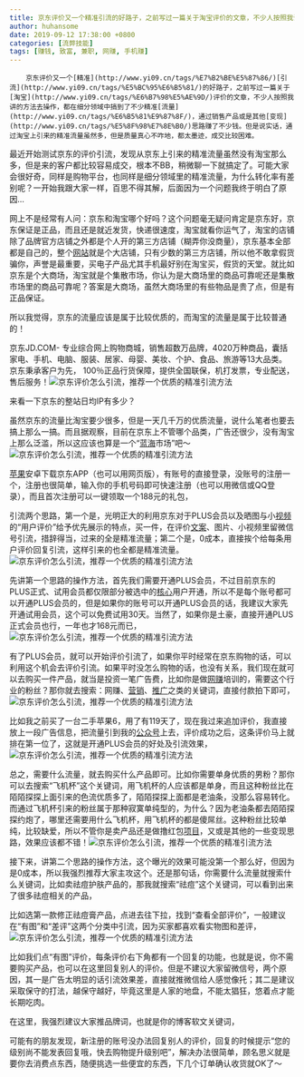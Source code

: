 ```yaml
---
title: 京东评价又一个精准引流的好路子，之前写过一篇关于淘宝评价的文章，不少人按照我讲的方法去操作，都在细分领域中搞到了不少精准流量，通过销售产品或是其他变现思路赚了不少钱。但是说实话，通过淘宝上引来的精准流量虽然多，但是质量真心不咋地，都太墨迹，成交比较困难。
author: huhansome
date: 2019-09-12 17:38:00 +0800
categories: [流弊技能]
tags: [赚钱, 致富, 兼职, 网赚, 手机赚]
---
```



        京东评价又一个[精准](http://www.yi09.cn/tags/%E7%B2%BE%E5%87%86/)[引流](http://www.yi09.cn/tags/%E5%BC%95%E6%B5%81/)的好路子，之前写过一篇关于[淘宝](http://www.yi09.cn/tags/%E6%B7%98%E5%AE%9D/)评价的文章，不少人按照我讲的方法去操作，都在细分领域中搞到了不少精准[流量](http://www.yi09.cn/tags/%E6%B5%81%E9%87%8F/)，通过销售产品或是其他[变现](http://www.yi09.cn/tags/%E5%8F%98%E7%8E%B0/)思路赚了不少钱。但是说实话，通过淘宝上引来的精准流量虽然多，但是质量真心不咋地，都太墨迹，成交比较困难。

最近开始测试京东的评价引流，发现从京东上引来的精准流量虽然没有淘宝那么多，但是来的客户都比较容易成交，根本不BB，稍微聊一下就搞定了。可能大家会很好奇，同样是购物平台，也同样是细分领域里的精准流量，为什么转化率有差别呢？一开始我跟大家一样，百思不得其解，后面因为一个问题我终于明白了原因…

网上不是经常有人问：京东和淘宝哪个好吗？这个问题毫无疑问肯定是京东好，京东保证是正品，而且还是就近发货，快递很速度，淘宝就看你运气了，淘宝的店铺除了品牌官方店铺之外都是个人开的第三方店铺（糊弄你没商量），京东基本全部都是自己的，整个[网站](http://www.yi09.cn/tags/%E7%BD%91%E7%AB%99/)就是个大店铺，只有少数的第三方店铺，所以他不敢拿假货骗你，声誉是最重要，买电子产品尤其手机最好别在淘宝买，假货的天堂。就比如京东是个大商场，淘宝就是个集散市场，你认为是大商场里的商品可靠呢还是集散市场里的商品可靠呢？答案是大商场，虽然大商场里的有些物品是贵了点，但是有正品保证。

所以我觉得，京东的流量应该是属于比较优质的，而淘宝的流量是属于比较普通的！

京东JD.COM-
专业综合网上购物商城，销售超数万品牌，4020万种商品，囊括家电、手机、电脑、服装、居家、母婴、美妆、个护、食品、旅游等13大品类。京东秉承客户为先，
100％正品行货保障，提供全国联保，机打发票，专业配送，售后服务！![京东评价怎么引流，推荐一个优质的精准引流方法](http://www.yi09.cn/zb_users/upload/2021/10/20211014230014163422361470761.jpeg)

来看一下京东的整站日均IP有多少？

虽然京东的流量比淘宝要少很多，但是一天几千万的优质流量，说什么笔者也要去搞上那么一搞。而且据观察，目前在京东上不管哪个品类，广告还很少，没有淘宝上那么泛滥，所以这应该也算是一个“[蓝海](http://www.yi09.cn/tags/%E8%93%9D%E6%B5%B7/)市场”吧～![京东评价怎么引流，推荐一个优质的精准引流方法](http://www.yi09.cn/zb_users/upload/2021/10/20211014230018163422361810701.jpeg)

[苹果](http://www.yi09.cn/tags/%E8%8B%B9%E6%9E%9C/)安卓下载京东APP（也可以用网页版），有账号的直接登录，没账号的注册一个，注册也很简单，输入你的手机号码即可快速注册（也可以用微信或QQ登录），而且首次注册可以一键领取一个188元的礼包，

引流两个思路，第一个是，光明正大的利用京东对于PLUS会员以及晒图与小[视频](http://www.yi09.cn/tags/shipin/)的“用户评价”给予优先展示的特点，买一件，在评价[文案](http://www.yi09.cn/tags/%E6%96%87%E6%A1%88/)、图片、小视频里留微信号引流，措辞得当，过来的全是精准流量；第二个是，0成本，直接挨个给每条用户评价回复引流，这样引来的也全都是精准流量。![京东评价怎么引流，推荐一个优质的精准引流方法](http://www.yi09.cn/zb_users/upload/2021/10/20211014230020163422362019692.jpeg)

先讲第一个思路的操作方法，首先我们需要开通PLUS会员，不过目前京东的PLUS正式、试用会员都仅限部分被选中的[核心](http://www.yi09.cn/tags/hexin/)用户开通，所以不是每个账号都可以开通PLUS会员的，但是如果你的账号可以开通PLUS会员的话，我建议大家先开通试用会员，这个可以免费试用30天。当然了，如果你是土豪，直接开通PLUS正式会员也行，一年也才168元而已，![京东评价怎么引流，推荐一个优质的精准引流方法](http://www.yi09.cn/zb_users/upload/2021/10/20211014230024163422362468171.jpeg)

有了PLUS会员，就可以开始评价引流了，如果你平时经常在京东购物的话，可以利用这个机会去评价引流。如果平时没怎么购物的话，也没有关系，我们现在就可以去购买一件产品，就当是投资一笔广告费，比如你是做[网赚](http://www.yi09.cn/tags/%E7%BD%91%E8%B5%9A/)培训的，需要这个行业的粉丝？那你就去搜索：网赚、[营销](http://www.yi09.cn/tags/%E8%90%A5%E9%94%80/)、[推广](http://www.yi09.cn/tags/%E6%8E%A8%E5%B9%BF/)之类的关键词，直接付款拍下即可，![京东评价怎么引流，推荐一个优质的精准引流方法](http://www.yi09.cn/zb_users/upload/2021/10/20211014230027163422362775128.jpeg)

比如我之前买了一台二手苹果6，用了有119天了，现在我过来追加评价，我直接放上一段广告信息，把流量引到我的[公众号](http://www.yi09.cn/tags/%E5%85%AC%E4%BC%97%E5%8F%B7/)上去，评价成功之后，这条评价马上就排在第一位了，这就是开通PLUS会员的好处及引流效果，![京东评价怎么引流，推荐一个优质的精准引流方法](http://www.yi09.cn/zb_users/upload/2021/10/20211014230032163422363264489.jpeg)

总之，需要什么流量，就去购买什么产品即可。比如你需要单身优质的男粉？那你可以去搜索“飞机杯”这个关键词，用飞机杯的人应该都是单身，而且这种粉丝比在陌陌探探上面引来的色流优质多了，陌陌探探上面都是老油条，没那么容易转化。而通过飞机杯引来的粉丝属于那种寂寞单纯型的，为什么？因为老油条都去陌陌探探约炮了，哪里还需要用什么飞机杯，用飞机杯的都是傻屌丝。这种粉丝比较单纯，比较缺爱，所以不管你是卖产品还是做撸红包[项目](http://www.yi09.cn/tags/%E9%A1%B9%E7%9B%AE/)，又或是其他的一些变现思路，效果应该都不错！![京东评价怎么引流，推荐一个优质的精准引流方法](http://www.yi09.cn/zb_users/upload/2021/10/20211014230039163422363959929.jpeg)

接下来，讲第二个思路的操作方法，这个曝光的效果可能没第一个那么好，但因为是0成本，所以我强烈推荐大家主攻这个。还是那句话，你需要什么流量就搜索什么关键词，比如卖祛痘护肤产品的，那我就搜索“祛痘”这个关键词，可以看到出来了很多祛痘相关的产品，

比如选第一款修正祛痘膏产品，点进去往下拉，找到“查看全部评价”，一般建议在“有图”和“差评”这两个分类中引流，因为买家都喜欢看实物图和差评，![京东评价怎么引流，推荐一个优质的精准引流方法](http://www.yi09.cn/zb_users/upload/2021/10/20211014230039163422363977691.jpeg)

比如我们点“有图”评价，每条评价右下角都有一个回复的功能，也就是说，你不需要购买产品，也可以在这里回复别人的评价。但是不建议大家留微信号，两个原因，其一是广告太明显的话引流效果差，直接就推微信给人感觉像托；其二是建议采取保守的打法，越保守越好，毕竟这里是人家的地盘，不能太猖狂，悠着点才能长期吃肉。

在这里，我强烈建议大家推品牌词，也就是你的博客软文关键词，

可能有的朋友发现，新注册的账号没办法回复别人的评价，回复的时候提示“您的级别尚不能发表回复哦，快去购物提升级别吧”，解决办法很简单，顾名思义就是要你去消费点东西，随便挑选一些便宜的东西，下几个订单确认收货就OK了～

  

